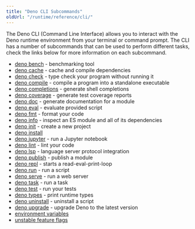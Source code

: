 ```yaml
---
title: "Deno CLI Subcommands"
oldUrl: "/runtime/reference/cli/"
---
```


The Deno CLI (Command Line Interface) allows you to interact with the Deno
runtime environment from your terminal or command prompt. The CLI has a number
of subcommands that can be used to perform different tasks, check the links
below for more information on each subcommand.

- [deno bench](/runtime/reference/cli/benchmarker/) - benchmarking tool
- [deno cache](/runtime/reference/cli/cache/) - cache and compile dependencies
- [deno check](/runtime/reference/cli/check/) - type check your program without
  running it
- [deno compile](/runtime/reference/cli/compiler/) - compile a program into a
  standalone executable
- [deno completions](/runtime/reference/cli/completions/) - generate shell
  completions
- [deno coverage](/runtime/reference/cli/coverage/) - generate test coverage
  reports
- [deno doc](/runtime/reference/cli/documentation_generator/) - generate
  documentation for a module
- [deno eval](/runtime/reference/cli/eval/) - evaluate provided script
- [deno fmt](/runtime/reference/cli/formatter/) - format your code
- [deno info](/runtime/reference/cli/dependency_inspector/) - inspect an ES
  module and all of its dependencies
- [deno init](/runtime/reference/cli/init/) - create a new project
- [deno install](/runtime/reference/cli/script_installer/)
- [deno jupyter](/runtime/reference/cli/jupyter/) - run a Jupyter notebook
- [deno lint](/runtime/reference/cli/linter/) - lint your code
- [deno lsp](/runtime/reference/cli/lsp/) - language server protocol integration
- [deno publish](/runtime/reference/cli/publish/) - publish a module
- [deno repl](/runtime/reference/cli/repl/) - starts a read-eval-print-loop
- [deno run](/runtime/reference/cli/run/) - run a script
- [deno serve](/runtime/reference/cli/serve/) - run a web server
- [deno task](/runtime/reference/cli/task_runner/) - run a task
- [deno test](/runtime/reference/cli/test/) - run your tests
- [deno types](/runtime/reference/cli/types/) - print runtime types
- [deno uninstall](/runtime/reference/cli/uninstall/) - uninstall a script
- [deno upgrade](/runtime/reference/cli/upgrade/) - upgrade Deno to the latest
  version
- [environment variables](/runtime/reference/cli/env_variables/)
- [unstable feature flags](/runtime/reference/cli/unstable_flags/)
